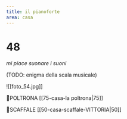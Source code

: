 ```yaml
---
title: il pianoforte
area: casa
---
```

# 48
_mi piace suonare i suoni_

(TODO: enigma della scala musicale)

![[foto_54.jpg]]

👀POLTRONA [[75-casa-la poltrona|75]]

👀SCAFFALE [[50-casa-scaffale-VITTORIA|50]]

